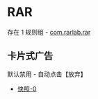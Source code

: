 # RAR

存在 1 规则组 - [com.rarlab.rar](/src/apps/com.rarlab.rar.ts)

## 卡片式广告

默认禁用 - 自动点击【放弃】

- [快照-0](https://i.gkd.li/import/12781596)

